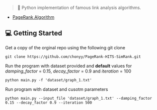

> 🎏 Python implementation of famous link analysis algorithms.


- [PageRank Algorithm](https://towardsdatascience.com/pagerank-3c568a7d2332)

## 💻 Getting Started

Get a copy of the orginal repo using the following git clone
```
git clone https://github.com/chonyy/PageRank-HITS-SimRank.git
```

Run the program with dataset provided and **default** values for *damping_factor* = 0.15, *decay_factor* = 0.9 and *iteration* = 100

```
python main.py -f 'dataset/graph_1.txt'
```

Run program with dataset and cusotm parameters

```
python main.py --input_file 'dataset/graph_1.txt' --damping_factor 0.15 --decay_factor 0.9 --iteration 500
```

